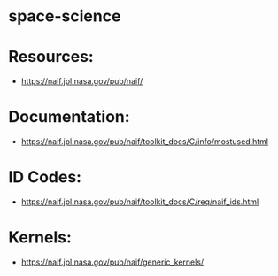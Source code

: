 # space-science

# Resources:
- https://naif.jpl.nasa.gov/pub/naif/

# Documentation:
- https://naif.jpl.nasa.gov/pub/naif/toolkit_docs/C/info/mostused.html

# ID Codes:
- https://naif.jpl.nasa.gov/pub/naif/toolkit_docs/C/req/naif_ids.html

# Kernels:
- https://naif.jpl.nasa.gov/pub/naif/generic_kernels/
